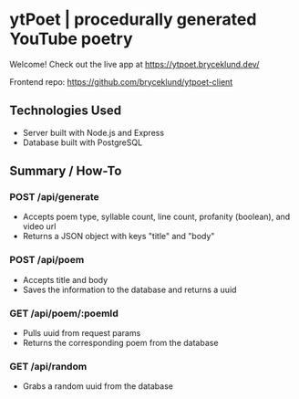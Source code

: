 # ytPoet | procedurally generated YouTube poetry
Welcome! Check out the live app at https://ytpoet.bryceklund.dev/

Frontend repo: https://github.com/bryceklund/ytpoet-client

## Technologies Used
- Server built with Node.js and Express
- Database built with PostgreSQL 


## Summary / How-To
### POST /api/generate
- Accepts poem type, syllable count, line count, profanity (boolean), and video url
- Returns a JSON object with keys "title" and "body"

### POST /api/poem
- Accepts title and body
- Saves the information to the database and returns a uuid

### GET /api/poem/:poemId
- Pulls uuid from request params
- Returns the corresponding poem from the database

### GET /api/random
- Grabs a random uuid from the database
